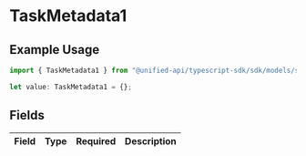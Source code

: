# TaskMetadata1

## Example Usage

```typescript
import { TaskMetadata1 } from "@unified-api/typescript-sdk/sdk/models/shared";

let value: TaskMetadata1 = {};
```

## Fields

| Field       | Type        | Required    | Description |
| ----------- | ----------- | ----------- | ----------- |